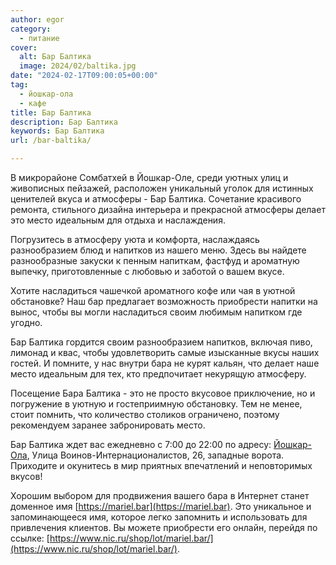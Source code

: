 ```yaml
---
author: egor
category:
  - питание
cover:
  alt: Бар Балтика
  image: 2024/02/baltika.jpg
date: "2024-02-17T09:00:05+00:00"
tag:
  - йошкар-ола
  - кафе
title: Бар Балтика
description: Бар Балтика
keywords: Бар Балтика
url: /bar-baltika/

---
```

В микрорайоне Сомбатхей в Йошкар\-Оле, среди уютных улиц и живописных пейзажей, расположен уникальный уголок для истинных ценителей вкуса и атмосферы \- Бар Балтика. Сочетание красивого ремонта, стильного дизайна интерьера и прекрасной атмосферы делает это место идеальным для отдыха и наслаждения.

Погрузитесь в атмосферу уюта и комфорта, наслаждаясь разнообразием блюд и напитков из нашего меню. Здесь вы найдете разнообразные закуски к пенным напиткам, фастфуд и ароматную выпечку, приготовленные с любовью и заботой о вашем вкусе.

Хотите насладиться чашечкой ароматного кофе или чая в уютной обстановке? Наш бар предлагает возможность приобрести напитки на вынос, чтобы вы могли насладиться своим любимым напитком где угодно.

Бар Балтика гордится своим разнообразием напитков, включая пиво, лимонад и квас, чтобы удовлетворить самые изысканные вкусы наших гостей. И помните, у нас внутри бара не курят кальян, что делает наше место идеальным для тех, кто предпочитает некурящую атмосферу.

Посещение Бара Балтика \- это не просто вкусовое приключение, но и погружение в уютную и гостеприимную обстановку. Тем не менее, стоит помнить, что количество столиков ограничено, поэтому рекомендуем заранее забронировать место.

Бар Балтика ждет вас ежедневно с 7:00 до 22:00 по адресу: [Йошкар-Ола](/2910-yoshkar-ola/), Улица Воинов-Интернационалистов, 26, западные ворота. Приходите и окунитесь в мир приятных впечатлений и неповторимых вкусов!

Хорошим выбором для продвижения вашего бара в Интернет станет доменное имя [https://mariel.bar](https://mariel.bar). Это уникальное и запоминающееся имя, которое легко запомнить и использовать для привлечения клиентов. Вы можете приобрести его онлайн, перейдя по ссылке: [https://www.nic.ru/shop/lot/mariel.bar/](https://www.nic.ru/shop/lot/mariel.bar/).
